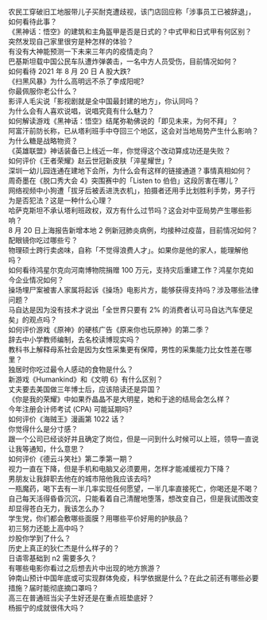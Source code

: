 农民工穿破旧工地服带儿子买耐克遭歧视，该门店回应称「涉事员工已被辞退」，如何看待此事？  
《黑神话：悟空》的建筑和主角盔甲是否是日式的？中式甲和日式甲有何区别？  
突然发现自己家里很穷是种怎样的体验？  
有没有大神能预测一下未来三年内的疫情走向？  
巴基斯坦载中国公民车队遭炸弹袭击，一名中方人员受伤，目前情况如何？  
如何看待 2021 年 8 月 20 日 A 股大跌?  
《扫黑风暴》为什么高明远不杀了李成阳呢?  
你最佩服你老公什么？  
影评人毛尖说「影视剧就是全中国最封建的地方」，你认同吗？  
为什么会有人喜欢说唱，说唱究竟有什么魅力？  
如何解读游戏《黑神话：悟空》结尾弥勒佛说的「即见未来，为何不拜」？  
阿富汗前防长称，已从塔利班手中夺回三个地区，这会对当地局势产生什么影响？  
为什么糖是战略物资？  
《英雄联盟》神话装备已上线近一年，你觉得这个改动算成功还是失败？  
如何评价《王者荣耀》赵云世冠新皮肤「淬星耀世」?  
深圳一幼儿园连通在建地下会所，为什么会有这样的链接通道？事情真相如何？  
周奇墨在《脱口秀大会 4》突围赛中的「Listen to 伯伯」这段厉害在哪儿？  
网络视频中小狗遭「拔牙后被丢进洗衣机」，拍摄者还用手比划胜利手势，男子行为是否犯法？这是一种什么心理？  
哈萨克斯坦不承认塔利班政权，双方有什么过节吗？这会对中亚局势产生哪些影响？  
8 月 20 日上海报告新增本地 2 例新冠肺炎病例，均接种过疫苗，目前情况如何？  
配眼镜你吃过哪些亏？  
物理硕士跨行卖卤味，自称「不觉得浪费人才」。如果你是他的家人，能理解他吗？  
如何看待鸿星尔克向河南博物院捐赠 100 万元，支持灾后重建工作？鸿星尔克如今企业情况如何？  
操场埋尸案被害人家属将起诉《操场》电影片方，能够获得支持吗？涉及哪些法律问题？  
马自达是因为没有技术才说出「全世界只要有 2% 的消费者认可马自达汽车便足矣」的观点吗？  
如何评价游戏《原神》的硬核广告《原来你也玩原神》的第二季？  
辞去中小学教师编制，去名校读博现实吗？  
教科书上解释母系社会是因为女性采集更有保障，男性的采集能力比女性差在哪里？  
独居时你吃过最令人感动的食物是什么？  
新游戏《Humankind》和《文明 6》有什么区别？  
丈夫要去美国做三年博士后，应该陪读还是异国？  
《你是我的荣耀》中如果乔晶晶不是大明星，她和于途的结局会怎么样？  
今年注册会计师考试 (CPA) 可能延期吗?  
如何评价《海贼王》漫画第 1022 话？  
你觉得什么是分寸感？  
跟一个公司已经谈好并且确定了岗位，但是一问到什么时候可以上班，领导一直说让我等通知，什么意思？  
如何评价《德云斗笑社》第二季第一期？  
视力一直在下降，但是手机和电脑又必须要用，怎样才能减缓视力下降？  
男朋友让我辞职去他在的城市陪他我应该去吗?  
一瓶魔药，喝下去有一半几率实现任何愿望，一半几率直接死亡，你喝还是不喝？  
自己每天活得昏昏沉沉，只能看着自己清醒地堕落，想改变自己，但是我试图改变却显得苍白无力，我该怎么办？  
学生党，你们都会敷哪些面膜？用哪些平价好用的护肤品？  
初三努力还能上高中吗？  
炒股你学到了什么？  
历史上真正的狄仁杰是什么样子的？  
日语零基础到 n2 需要多久？  
有哪些电影你看过之后想去片中出现的地方旅游？  
钟南山预计中国年底或可实现群体免疫，科学依据是什么？在此之前还有哪些必要措施？届时能彻底摘口罩吗？  
高三在普通班当尖子生好还是在重点班垫底好？  
杨振宁的成就很伟大吗？  

